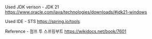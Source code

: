 Used JDK verison - JDK 21
https://www.oracle.com/java/technologies/downloads/#jdk21-windows

Used IDE - STS
https://spring.io/tools

Reference - 점프 투 스프링부트
https://wikidocs.net/book/7601
